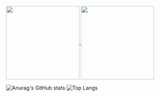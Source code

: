 <a href="https://github.com/anuraghazra/github-readme-stats">
  <img height=200 align="center" src="https://github-readme-stats.vercel.app/api?username=DIZI5" />
</a>
<a href="https://github.com/anuraghazra/convoychat">
  <img height=200 align="center" src="https://github-readme-stats.vercel.app/api/top-langs?username=DIZI5&layout=compact&langs_count=8&card_width=320" />
</a>

![Anurag's GitHub stats](https://github-readme-stats.vercel.app/api?username=DIZI5&theme=midnight-purple&show_icons=true)
![Top Langs](https://github-readme-stats.vercel.app/api/top-langs/?username=DIZI5&layout=compact&theme=midnight-purple)
